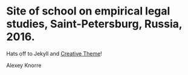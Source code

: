 # Site of school on empirical legal studies, Saint-Petersburg, Russia, 2016.

Hats off to Jekyll and [Creative Theme](http://startbootstrap.com/template-overviews/creative/)!

Alexey Knorre
